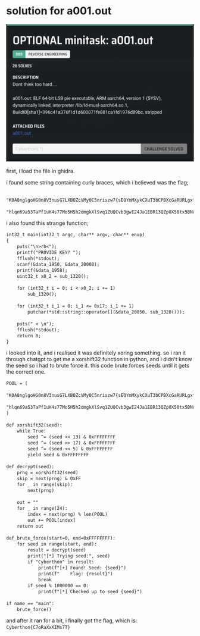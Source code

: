 # solution for a001.out

![alt text](a001.png)

first, i load the file in ghidra. 

i found some string containing curly braces, which i believed was the flag;
```
    "K0A8nglgoHG0n8V3nusG7LXBOZcVMy0C5nriszw7{sEQYmMXykCXuT3bCPBXcGaRURLgxfFxksEEoHhImgAvpa2wXJyiUoVCuaP9wMJQp9EzY4HRHZBvDkEaQOYIRF}"
    "hlqn69a53TaPf1uH4s77Mo5H5h2dmgkXlSvq1ZUQCvb3gwI24Ja1EBR13QZp0X50tx5BNq3gWz5e9NMScEje9o8LJmG3rFVYnKQkiqzXdeCyL3RQZXr24FQFTuZeIWSoE"
```

i also found this strange function; 
```
int32_t main(int32_t argc, char** argv, char** envp)
{
    puts("\n>rb<");
    printf("PROVIDE KEY? ");
    fflush(*stdout);
    scanf(&data_1950, &data_20008);
    printf(&data_1958);
    uint32_t x0_2 = sub_1320();
    
    for (int32_t i = 0; i < x0_2; i += 1)
        sub_1320();
    
    for (int32_t i_1 = 0; i_1 <= 0x17; i_1 += 1)
        putchar(*std::string::operator[](&data_20050, sub_1320()));
    
    puts(" < \n");
    fflush(*stdout);
    return 0;
}
```

i looked into it, and i realised it was definitely xoring something. so i ran it through chatgpt to get me a xorshift32 function in python, and i didn't know the seed so i had to brute force it. this code brute forces seeds until it gets the correct one.

```
POOL = (
    "K0A8nglgoHG0n8V3nusG7LXBOZcVMy0C5nriszw7{sEQYmMXykCXuT3bCPBXcGaRURLgxfFxksEEoHhImgAvpa2wXJyiUoVCuaP9wMJQp9EzY4HRHZBvDkEaQOYIRF}"
    "hlqn69a53TaPf1uH4s77Mo5H5h2dmgkXlSvq1ZUQCvb3gwI24Ja1EBR13QZp0X50tx5BNq3gWz5e9NMScEje9o8LJmG3rFVYnKQkiqzXdeCyL3RQZXr24FQFTuZeIWSoE"
)

def xorshift32(seed):
    while True:
        seed ^= (seed << 13) & 0xFFFFFFFF
        seed ^= (seed >> 17) & 0xFFFFFFFF
        seed ^= (seed << 5) & 0xFFFFFFFF
        yield seed & 0xFFFFFFFF

def decrypt(seed):
    prng = xorshift32(seed)
    skip = next(prng) & 0xFF
    for _ in range(skip):
        next(prng)

    out = ""
    for _ in range(24):
        index = next(prng) % len(POOL)
        out += POOL[index]
    return out

def brute_force(start=0, end=0xFFFFFFFF):
    for seed in range(start, end):
        result = decrypt(seed)
        print("[*] Trying seed:", seed)
        if "Cyberthon" in result:
            print(f"[+] Found! Seed: {seed}")
            print(f"    Flag: {result}")
            break
        if seed % 1000000 == 0:
            print(f"[*] Checked up to seed {seed}")

if name == "main":
    brute_force()
```

and after it ran for a bit, i finally got the flag, which is:
```Cyberthon{C7oRaXxKIMs7T}```